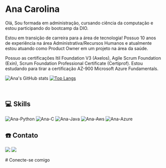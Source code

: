 # Ana Carolina

Olá, Sou formada em administração, cursando ciência da computação e estou participando do bootcamp da DIO.

Estou em transição de carreira para a área de tecnologia! Possuo 10 anos de experiência na área Administrativa/Recursos Humanos e atualmente estou atuando como Product Owner em um projeto na área da saúde. 

Possuo as certificações Itil Foundation V3 (Axelos), Agile Scrum Foundation (Exin), Scrum Foundation Professional Certificate (Certiprof). Estou estudando para tirar a certificação AZ-900 Microsoft Azure Fundamentals.
  
![Ana's GitHub stats](https://github-readme-stats.vercel.app/api?username=anacarolbs&show_icons=true&theme=default)
[![Top Langs](https://github-readme-stats.vercel.app/api/top-langs/?username=anacarolbs)](https://github.com/anacarolbs/github-readme-stats)


<div style="display: inline_block"><br>

## 💻 Skills

  <img align="center" alt="Ana-Python" src="https://img.shields.io/badge/Python-3776AB?style=for-the-badge&logo=python&logoColor=white">
  <img align="center" alt="Ana-C" src="https://img.shields.io/badge/C-00599C?style=for-the-badge&logo=c&logoColor=white">
  <img align="center" alt="Ana-Java" src="https://img.shields.io/badge/Java-ED8B00?style=for-the-badge&logo=java&logoColor=white">
  <img align="center" alt="Ana-Aws" src="https://img.shields.io/badge/Amazon_AWS-232F3E?style=for-the-badge&logo=amazon-aws&logoColor=white">
  <img align="center" alt="Ana-Azure" src="https://img.shields.io/badge/Microsoft_Azure-0089D6?style=for-the-badge&logo=microsoft-azure&logoColor=white">
  
  
</div>
  
  ##
 
<div> 


## ☎️ Contato

  <a href = "mailto:souzaanacarolb@gmail.com"><img src="https://img.shields.io/badge/Gmail-D14836?style=for-the-badge&logo=gmail&logoColor=white" target="_blank"></a>
  <a href="https://www.linkedin.com/in/anacarolbs" target="_blank"><img src="https://img.shields.io/badge/-LinkedIn-%230077B5?style=for-the-badge&logo=linkedin&logoColor=white" target="_blank"></a> 
  
</div>
# Conecte-se comigo
